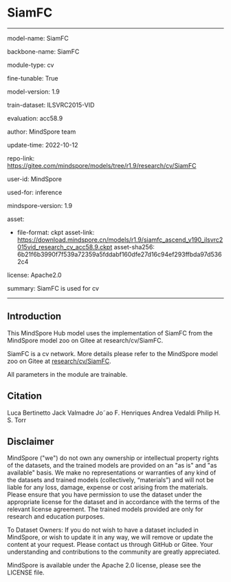 # SiamFC

---

model-name: SiamFC

backbone-name: SiamFC

module-type: cv

fine-tunable: True

model-version: 1.9

train-dataset: ILSVRC2015-VID

evaluation: acc58.9

author: MindSpore team

update-time: 2022-10-12

repo-link: <https://gitee.com/mindspore/models/tree/r1.9/research/cv/SiamFC>

user-id: MindSpore

used-for: inference

mindspore-version: 1.9

asset:

-
    file-format: ckpt
    asset-link: <https://download.mindspore.cn/models/r1.9/siamfc_ascend_v190_ilsvrc2015vid_research_cv_acc58.9.ckpt>
    asset-sha256: 6b21f6b3990f7f539a72359a5fddabf160dfe27d16c94ef293ffbda97d5362c4

license: Apache2.0

summary: SiamFC is used for cv

---

## Introduction

This MindSpore Hub model uses the implementation of SiamFC from the MindSpore model zoo on Gitee at research/cv/SiamFC.

SiamFC is a cv network. More details please refer to the MindSpore model zoo on Gitee at [research/cv/SiamFC](https://gitee.com/mindspore/models/blob/r1.9/research/cv/SiamFC/README.md).

All parameters in the module are trainable.

## Citation

Luca Bertinetto Jack Valmadre Jo˜ao F. Henriques Andrea Vedaldi Philip H. S. Torr

## Disclaimer

MindSpore ("we") do not own any ownership or intellectual property rights of the datasets, and the trained models are provided on an "as is" and "as available" basis. We make no representations or warranties of any kind of the datasets and trained models (collectively, “materials”) and will not be liable for any loss, damage, expense or cost arising from the materials. Please ensure that you have permission to use the dataset under the appropriate license for the dataset and in accordance with the terms of the relevant license agreement. The trained models provided are only for research and education purposes.

To Dataset Owners: If you do not wish to have a dataset included in MindSpore, or wish to update it in any way, we will remove or update the content at your request. Please contact us through GitHub or Gitee. Your understanding and contributions to the community are greatly appreciated.

MindSpore is available under the Apache 2.0 license, please see the LICENSE file.
